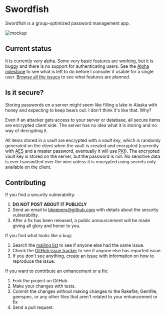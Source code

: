 # Swordfish

Swordfish is a group-optimized password management app.

![mockup](http://cl.ly/image/1R1Q0U3i1X19/content)

## Current status

It is currently very alpha. Some very basic features are working, but it is buggy and there is no support for authenticating users. See the [Alpha milestone](https://github.com/bkeepers/swordfish/issues?milestone=1&state=open) to see what is left to do before I consider it usable for a single user. [Browse all the issues](https://github.com/bkeepers/swordfish/issues?milestone=) to see what features are planned.

## Is it secure?

Storing passwords on a server might seem like filling a lake in Alaska with honey and expecting to keep bears out. I don't think it's like that. Why?

Even if an attacker gets access to your server or database, all secure items are encrypted client side. The server has no idea what it is storing and no way of decrypting it.

All items stored in a vault are encrypted with a *vault key*, which is randomly generated on the client when the vault is created and encrypted (currently with [AES](http://code.google.com/p/crypto-js/#AES) and a master password, eventually it will use [PKI](#12)). The encrypted vault key is stored on the server, but the password is not. No sensitive data is ever transmitted over the wire unless it is encrypted using secrets only available on the client.

## Contributing

If you find a security vulnerability:

1. **DO NOT POST ABOUT IT PUBLICLY**
2. Send an email to bkeepers@github.com with details about the security vulnerability.
3. After a fix has been released, a public announcement will be made giving all glory and honor to you.

If you find what looks like a bug:

1. Search the [mailing list](https://groups.google.com/group/swordfishapp) to see if anyone else had the same issue.
2. Check the [GitHub issue tracker](https://github.com/bkeepers/swordfish/issues) to see if anyone else has reported issue.
3. If you don't see anything, [create an issue](https://github.com/bkeepers/swordfish/issues/new) with information on how to reproduce the issue.

If you want to contribute an enhancement or a fix:

1. Fork the project on GitHub.
2. Make your changes with tests.
3. Commit the changes without making changes to the Rakefile, Gemfile, gemspec, or any other files that aren't related to your enhancement or fix
4. Send a pull request.